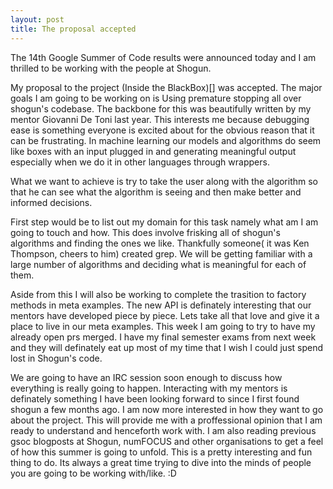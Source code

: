 ```yaml
---
layout: post
title: The proposal accepted
---
```

The 14th Google Summer of Code results were announced today and I am thrilled to be working with the people at Shogun.

My proposal to the project (Inside the BlackBox)[] was accepted.
The major goals I am going to be working on is
Using premature stopping all over shogun's codebase.
The backbone for this was beautifully written by my mentor Giovanni De Toni last year.
This interests me because debugging ease is something everyone is excited about for the obvious reason that it can be frustrating.
In machine learning our models and algorithms do seem like boxes with an input plugged in and generating meaningful output especially when we do it in
other languages through wrappers.


What we want to achieve is try to take the user along with the algorithm so that he can see what the algorithm is seeing and then
make better and informed decisions.


First step would be to list out my domain for this task namely what am I am going to touch and how.
This does involve frisking all of shogun's algorithms and finding the ones we like. Thankfully someone( it was Ken Thompson, cheers to him) created grep.
We will be getting familiar with a large number of algorithms and deciding what is meaningful for each of them.


Aside from this I will also be working to complete the trasition to factory methods in meta examples. The new API is definately interesting
that our mentors have developed piece by piece. Lets take all that love and give it a place to live in our meta examples.
This week I am going to try to have my already open prs merged. I have my final semester exams from next week and they will definately eat
up most of my time that I wish I could just spend lost in Shogun's code.


We are going to have an IRC session soon enough to discuss how everything is really going to happen.
Interacting with my mentors is definately something I have been looking forward to since I first found shogun a few months ago.
I am now more interested in how they want to go about the project. This will provide me with a proffessional opinion that I am ready to
understand and henceforth work with.
I am also reading previous gsoc blogposts at Shogun, numFOCUS and other organisations to get a feel of how this summer is going to unfold.
This is a pretty interesting and fun thing to do. Its always a great time trying to dive into the minds of people you are going to be working with/like. :D
